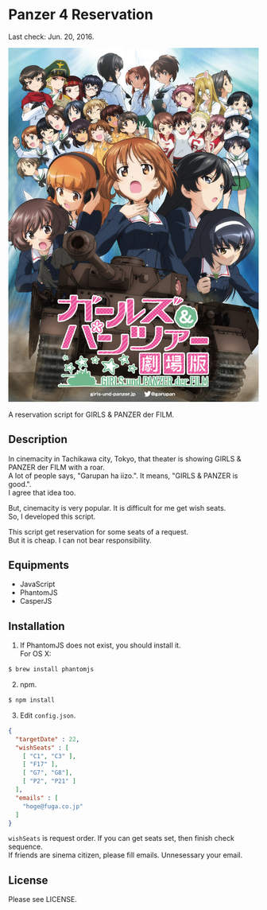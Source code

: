 Panzer 4 Reservation
====
Last check: Jun. 20, 2016.

![GIRLS & PANZER der FILM](./gup.jpg)

A reservation script for GIRLS & PANZER der FILM.  

## Description  
In cinemacity in Tachikawa city, Tokyo, that theater is showing GIRLS & PANZER der FILM with a roar.  
A lot of people says, "Garupan ha iizo.". It means, "GIRLS & PANZER is good.".  
I agree that idea too.  

But, cinemacity is very popular. It is difficult for me get wish seats.  
So, I developed this script.  

This script get reservation for some seats of a request.  
But it is cheap. I can not bear responsibility.  

## Equipments
- JavaScript
- PhantomJS
- CasperJS

## Installation
1. If PhantomJS does not exist, you should install it.  
For OS X:  
``` sh
$ brew install phantomjs
```

2. npm.
``` sh
$ npm install
```

3. Edit `config.json`.
``` json  
{
  "targetDate" : 22,
  "wishSeats" : [
    [ "C1", "C3" ],
    [ "F17" ],
    [ "G7", "G8"],
    [ "P2", "P21" ]
  ],
  "emails" : [
    "hoge@fuga.co.jp"
  ]
}
```
`wishSeats` is request order. If you can get seats set, then finish check sequence.  
If friends are sinema citizen, please fill emails. Unnesessary your email.  

## License
Please see LICENSE.
